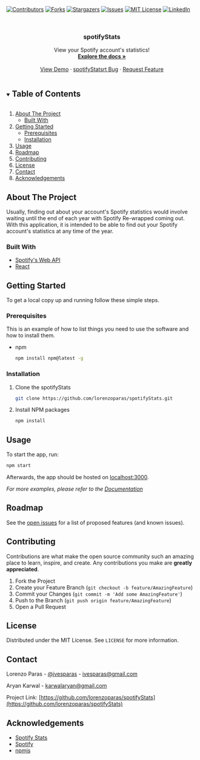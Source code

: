 <!--
*** Thanks for checking out the Best-README-Template. If you have a suggestion
*** that would make this better, please fork the spotifyStats and create a pull request
*** or simply open an issue with the tag "enhancement".
*** Thanks again! Now go create something AMAZING! :D
***
***
***
*** To avoid retyping too much info. Do a search and replace for the following:
*** lorenzoparas, spotifyStats, ivesparas, ivesparas@gmail.com, spotifyStats, View your Spotify account's statistics!
-->



<!-- PROJECT SHIELDS -->
<!--
*** I'm using markdown "reference style" links for readability.
*** Reference links are enclosed in brackets [ ] instead of parentheses ( ).
*** See the bottom of this document for the declaration of the reference variables
*** for contributors-url, forks-url, etc. This is an optional, concise syntax you may use.
*** https://www.markdownguide.org/basic-syntax/#reference-style-links
-->
[![Contributors][contributors-shield]][contributors-url]
[![Forks][forks-shield]][forks-url]
[![Stargazers][stars-shield]][stars-url]
[![Issues][issues-shield]][issues-url]
[![MIT License][license-shield]][license-url]
[![LinkedIn][linkedin-shield]][linkedin-url]



<!-- PROJECT LOGO -->
<br />
<p align="center">

  <h3 align="center">spotifyStats</h3>

  <p align="center">
    View your Spotify account's statistics!
    <br />
    <a href="https://github.com/lorenzoparas/spotifyStats"><strong>Explore the docs »</strong></a>
    <br />
    <br />
    <a href="https://github.com/lorenzoparas/spotifyStats">View Demo</a>
    ·
    <a href="https://github.com/lorenzoparas/spotifyStats/issues">spotifyStatsrt Bug</a>
    ·
    <a href="https://github.com/lorenzoparas/spotifyStats/issues">Request Feature</a>
  </p>
</p>



<!-- TABLE OF CONTENTS -->
<details open="open">
  <summary><h2 style="display: inline-block">Table of Contents</h2></summary>
  <ol>
    <li>
      <a href="#about-the-project">About The Project</a>
      <ul>
        <li><a href="#built-with">Built With</a></li>
      </ul>
    </li>
    <li>
      <a href="#getting-started">Getting Started</a>
      <ul>
        <li><a href="#prerequisites">Prerequisites</a></li>
        <li><a href="#installation">Installation</a></li>
      </ul>
    </li>
    <li><a href="#usage">Usage</a></li>
    <li><a href="#roadmap">Roadmap</a></li>
    <li><a href="#contributing">Contributing</a></li>
    <li><a href="#license">License</a></li>
    <li><a href="#contact">Contact</a></li>
    <li><a href="#acknowledgements">Acknowledgements</a></li>
  </ol>
</details>



<!-- ABOUT THE PROJECT -->
## About The Project

Usually, finding out about your account's Spotify statistics would involve waiting until 
the end of each year with Spotify Re-wrapped coming out. With this application, it is intended 
to be able to find out your Spotify account's statistics at any time of the year.


### Built With

* [Spotify's Web API](https://developer.spotify.com/documentation/web-api/)
* [React](https://reactjs.org/)

<!-- GETTING STARTED -->
## Getting Started

To get a local copy up and running follow these simple steps.

### Prerequisites

This is an example of how to list things you need to use the software and how to install them.
* npm
  ```sh
  npm install npm@latest -g
  ```

### Installation

1. Clone the spotifyStats
   ```sh
   git clone https://github.com/lorenzoparas/spotifyStats.git
   ```
2. Install NPM packages
   ```sh
   npm install
   ```

<!-- USAGE EXAMPLES -->
## Usage

To start the app, run:
   ```sh
   npm start
   ```

Afterwards, the app should be hosted on [localhost:3000](http://localhost:3000).

_For more examples, please refer to the [Documentation](https://developer.spotify.com/documentation/web-api/)_

<!-- ROADMAP -->
## Roadmap

See the [open issues](https://github.com/lorenzoparas/spotifyStats/issues) for a list of proposed features (and known issues).

<!-- CONTRIBUTING -->
## Contributing

Contributions are what make the open source community such an amazing place to learn, inspire, and create. Any contributions you make are **greatly appreciated**.

1. Fork the Project
2. Create your Feature Branch (`git checkout -b feature/AmazingFeature`)
3. Commit your Changes (`git commit -m 'Add some AmazingFeature'`)
4. Push to the Branch (`git push origin feature/AmazingFeature`)
5. Open a Pull Request

<!-- LICENSE -->
## License

Distributed under the MIT License. See `LICENSE` for more information.



<!-- CONTACT -->
## Contact

Lorenzo Paras - [@ivesparas](https://twitter.com/ivesparas) - ivesparas@gmail.com

Aryan Karwal - karwalaryan@gmail.com

Project Link: [https://github.com/lorenzoparas/spotifyStats](https://github.com/lorenzoparas/spotifyStats)



<!-- ACKNOWLEDGEMENTS -->
## Acknowledgements

* [Spotify Stats](https://spotifystats.com/)
* [Spotify](https://www.spotify.com/)
* [npmjs](https://www.npmjs.com/)

<!-- MARKDOWN LINKS & IMAGES -->
<!-- https://www.markdownguide.org/basic-syntax/#reference-style-links -->
[contributors-shield]: https://img.shields.io/github/contributors/lorenzoparas/spotifyStats.svg?style=for-the-badge
[contributors-url]: https://github.com/lorenzoparas/spotifyStats/graphs/contributors
[forks-shield]: https://img.shields.io/github/forks/lorenzoparas/spotifyStats.svg?style=for-the-badge
[forks-url]: https://github.com/lorenzoparas/spotifyStats/network/members
[stars-shield]: https://img.shields.io/github/stars/lorenzoparas/spotifyStats.svg?style=for-the-badge
[stars-url]: https://github.com/lorenzoparas/spotifyStats/stargazers
[issues-shield]: https://img.shields.io/github/issues/lorenzoparas/spotifyStats.svg?style=for-the-badge
[issues-url]: https://github.com/lorenzoparas/spotifyStats/issues
[license-shield]: https://img.shields.io/github/license/lorenzoparas/spotifyStats.svg?style=for-the-badge
[license-url]: https://github.com/lorenzoparas/spotifyStats/blob/main/LICENSE
[linkedin-shield]: https://img.shields.io/badge/-LinkedIn-black.svg?style=for-the-badge&logo=linkedin&colorB=555
[linkedin-url]: https://linkedin.com/in/lorenzoparas